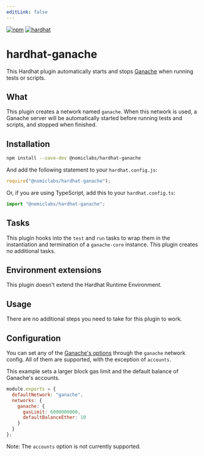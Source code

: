 ```yaml
---
editLink: false
---
```


[![npm](https://img.shields.io/npm/v/@nomiclabs/hardhat-ganache.svg)](https://www.npmjs.com/package/@nomiclabs/hardhat-ganache)
[![hardhat](https://hardhat.org/buidler-plugin-badge.svg?1)](https://hardhat.org)

# hardhat-ganache

This Hardhat plugin automatically starts and stops [Ganache](https://github.com/trufflesuite/ganache-core) when running tests or scripts.

## What

This plugin creates a network named `ganache`. When this network is used, a Ganache server will be
automatically started before running tests and scripts, and stopped when finished.

## Installation

```bash
npm install --save-dev @nomiclabs/hardhat-ganache
```

And add the following statement to your `hardhat.config.js`:

```js
require("@nomiclabs/hardhat-ganache");
```

Or, if you are using TypeScript, add this to your `hardhat.config.ts`:

```js
import "@nomiclabs/hardhat-ganache";
```

## Tasks

This plugin hooks into the `test` and `run` tasks to wrap them in the instantiation and termination of a `ganache-core` instance.
This plugin creates no additional tasks.

## Environment extensions

This plugin doesn't extend the Hardhat Runtime Environment.

## Usage

There are no additional steps you need to take for this plugin to work.

## Configuration

You can set any of the [Ganache's options](https://github.com/trufflesuite/ganache-core#options) through the `ganache`
network config. All of them are supported, with the exception of `accounts`.

This example sets a larger block gas limit and the default balance of Ganache's accounts.

```js
module.exports = {
  defaultNetwork: "ganache",
  networks: {
    ganache: {
      gasLimit: 6000000000,
      defaultBalanceEther: 10
    }
  }
};
```

Note: The `accounts` option is not currently supported.
